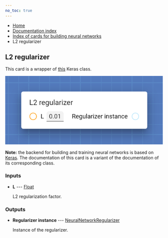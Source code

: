 ```yaml
---
no_toc: true
---
```


<ul class="breadcrumb">
    <li><a href="">Home</a></li>
    <li><a href="documentation">Documentation index</a></li>
    <li><a href="neural_network_cards/">Index of cards for building neural networks</a></li>
    <li>L2 regularizer</li>
</ul>

## L2 regularizer

This card is a wrapper of [this](https://keras.io/api/layers/regularizers/#l2-class) Keras class.

!["L2 regularizer" card](assets/img/neural_network_cards/regularizer_l2.png)

**Note:** the backend for building and training neural networks is based on [Keras](https://keras.io/). The documentation of this card is a variant of the documentation of its corresponding class.


### Inputs


* **L** --- [Float](types/Float)

  L2 regularization factor.





### Outputs


* **Regularizer instance** --- [NeuralNetworkRegularizer](types/NeuralNetworkRegularizer)

  Instance of the regularizer.




